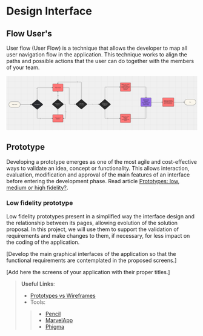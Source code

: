 
# Design Interface

## Flow User's

User flow (User Flow) is a technique that allows the developer to map all user navigation flow in the application. This technique works to align the paths and possible actions that the user can do together with the members of your team.

![Flow Chart](img/flowchart.png)

## Prototype

Developing a prototype emerges as one of the most agile and cost-effective ways to validate an idea, concept or functionality. This allows interaction, evaluation, modification and approval of the main features of an interface before entering the development phase. Read article [Prototypes: low, medium or high fidelity?](https://medium.com/ladies-that-ux-br/prot%C3%B3tipos-baixa-m%C3%A9dia-ou-alta-fidelidade-71d897559135).

### Low fidelity prototype

Low fidelity prototypes present in a simplified way the interface design and the relationship between its pages, allowing evolution of the solution proposal. In this project, we will use them to support the validation of requirements and make changes to them, if necessary, for less impact on the coding of the application.

[Develop the main graphical interfaces of the application so that the functional requirements are contemplated in the proposed screens.]

[Add here the screens of your application with their proper titles.] 
 
> **Useful Links**:
> - [Prototypes vs Wireframes](https://www.nngroup.com/videos/prototypes-vs-wireframes-ux-projects/)
>- Tools:
>> - [Pencil](https://pencil.evolus.vn/)
>> - [MarvelApp](https://marvelapp.com/)
>> - [Phigma](https://www.figma.com/)



